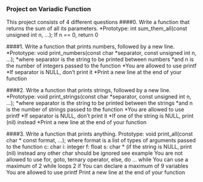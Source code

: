 ###             Project on Variadic Function
This project consists of 4 different questions
####0. Write a function that returns the sum of all its parameters.
*Prototype: int sum_them_all(const unsigned int n, ...); If n == 0, return 0

####1. Write a function that prints numbers, followed by a new line.
*Prototype: void print_numbers(const char *separator, const unsigned int n, ...); *where separator is the string to be printed between numbers *and n is the number of integers passed to the function *You are allowed to use printf *If separator is NULL, don’t print it *Print a new line at the end of your function

####2. Write a function that prints strings, followed by a new line.
*Prototype: void print_strings(const char *separator, const unsigned int n, ...); *where separator is the string to be printed between the strings *and n is the number of strings passed to the function *You are allowed to use printf *If separator is NULL, don’t print it *If one of the string is NULL, print (nil) instead *Print a new line at the end of your function

####3. Write a function that prints anything.
Prototype: void print_all(const char * const format, ...); where format is a list of types of arguments passed to the function c: char i: integer f: float s: char * (if the string is NULL, print (nil) instead any other char should be ignored see example You are not allowed to use for, goto, ternary operator, else, do ... while You can use a maximum of 2 while loops 2 if You can declare a maximum of 9 variables You are allowed to use printf Print a new line at the end of your function
